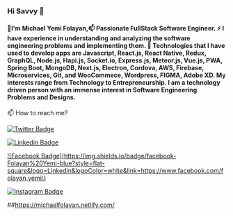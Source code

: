 ### Hi Savvy 👋

#### 💬I'm Michael Yemi Folayan,📫 Passionate FullStack Software Engineer. ⚡ I have experience in understanding and analyzing the software engineering problems and implementing them. 🔭 Technologies that I have used to develop apps are Javascript, React.js, React Native, Redux, GraphQL, Node.js, Hapi.js, Socket.io, Express.js, Meteor.js, Vue.js, PWA, Spring Boot, MongoDB, Next.js, Electron, Cordova, AWS, Firebase, Microservices, Git, and WooCommece, Wordpress, FIGMA, Adobe XD. My interests range from Technology to Entrepreneurship. I am a technology driven person with an immense interest in Software Engineering Problems and Designs.


📫 How to reach me?

[![Twitter Badge](https://img.shields.io/badge/-Twitter-1ca0f1?style=flat-square&labelColor=1ca0f1&logo=twitter&logoColor=white&link=https://twitter.com/geekfolayanyemi)](https://twitter.com/geekfolayanyemi)

[![Linkedin Badge](https://img.shields.io/badge/-LinkedIn-blue?style=flat-square&logo=Linkedin&logoColor=white&link=https://www.linkedin.com/in/felipefialho)](https://www.linkedin.com/in/folayan-yemi/)

[![Facebook Badge](https://img.shields.io/badge/facebook-Folayan%20Yemi-blue?style=flat-square&logo=Linkedin&logoColor=white&link=https://www.facebook.com/folayan.yemi\)](https://www.facebook.com/folayan.yemi)

[![Instagram Badge](https://img.shields.io/badge/Instagram-Folayan%20Yemi-red?style=flat-square&logo=Linkedin&logoColor=white&link=https://www.instagram.com/ym___f/)](https://www.instagram.com/ym___f/)

##https://michaelfolayan.netlify.com/
<!--
**YemmyFolayan/YemmyFolayan** is a ✨ _special_ ✨ repository because its `README.md` (this file) appears on your GitHub profile.

Here are some ideas to get you started:

- 🔭 I’m currently working on ...
- 🌱 I’m currently learning ...
- 👯 I’m looking to collaborate on ...
- 🤔 I’m looking for help with ...
- 💬 Ask me about ...
- 📫 How to reach me: ...
- 😄 Pronouns: ...
- ⚡ Fun fact: ...
-->
